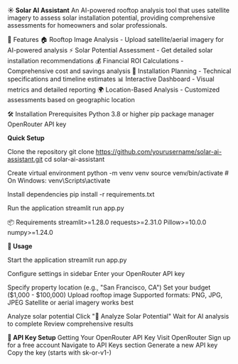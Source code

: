 **☀️ Solar AI Assistant**
An AI-powered rooftop analysis tool that uses satellite imagery to assess solar installation potential, providing comprehensive assessments for homeowners and solar professionals.

🚀 Features
🏠 Rooftop Image Analysis - Upload satellite/aerial imagery for AI-powered analysis
⚡ Solar Potential Assessment - Get detailed solar installation recommendations
💰 Financial ROI Calculations - Comprehensive cost and savings analysis
🔧 Installation Planning - Technical specifications and timeline estimates
📊 Interactive Dashboard - Visual metrics and detailed reporting
🌍 Location-Based Analysis - Customized assessments based on geographic location

🛠️ Installation
Prerequisites
Python 3.8 or higher
pip package manager
OpenRouter API key

**Quick Setup**

Clone the repository
git clone https://github.com/yourusername/solar-ai-assistant.git
cd solar-ai-assistant

Create virtual environment
python -m venv venv
source venv/bin/activate  # On Windows: venv\Scripts\activate

Install dependencies
pip install -r requirements.txt

Run the application
streamlit run app.py

📦 Requirements
streamlit>=1.28.0
requests>=2.31.0
Pillow>=10.0.0
numpy>=1.24.0

**🎯 Usage**

Start the application
streamlit run app.py

Configure settings in sidebar
Enter your OpenRouter API key

Specify property location (e.g., "San Francisco, CA")
Set your budget ($1,000 - $100,000)
Upload rooftop image
Supported formats: PNG, JPG, JPEG
Satellite or aerial imagery works best

Analyze solar potential
Click "🚀 Analyze Solar Potential"
Wait for AI analysis to complete
Review comprehensive results

**🔑 API Key Setup**
Getting Your OpenRouter API Key
Visit OpenRouter
Sign up for a free account
Navigate to API Keys section
Generate a new API key
Copy the key (starts with sk-or-v1-)
